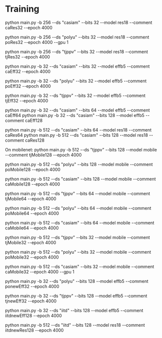 

# Training


python main.py  -b 256 --ds "casiam" --bits 32 --model res18 --comment caRes32 --epoch 4000

python main.py  -b 256 --ds "polyu" --bits 32 --model res18 --comment poRes32 --epoch 4000 --gpu 1

python main.py  -b 256 --ds "tjppv" --bits 32 --model res18 --comment tjRes32 --epoch 4000


python main.py  -b 32 --ds "casiam" --bits 32 --model effb5 --comment caEff32 --epoch 4000

python main.py  -b 32 --ds "polyu" --bits 32 --model effb5 --comment poEff32 --epoch 4000

python main.py  -b 32 --ds "tjppv" --bits 32 --model effb5 --comment tjEff32 --epoch 4000



python main.py  -b 32 --ds "casiam" --bits 64 --model effb5 --comment caEff64
python main.py  -b 32 --ds "casiam" --bits 128 --model effb5 --comment caEff128

python main.py  -b 512 --ds "casiam" --bits 64 --model res18 --comment caRes64
python main.py  -b 512 --ds "casiam" --bits 128 --model res18 --comment caRes128

On mobilenet:
python main.py  -b 512 --ds "tjppv" --bits 128 --model mobile --comment tjMobile128 --epoch 4000

python main.py  -b 512 --ds "polyu" --bits 128 --model mobile --comment poMobile128 --epoch 4000

python main.py  -b 512 --ds "casiam" --bits 128 --model mobile --comment caMobile128 --epoch 4000


python main.py  -b 512 --ds "tjppv" --bits 64 --model mobile --comment tjMobile64 --epoch 4000

python main.py  -b 512 --ds "polyu" --bits 64 --model mobile --comment poMobile64 --epoch 4000

python main.py  -b 512 --ds "casiam" --bits 64 --model mobile --comment caMobile64 --epoch 4000


python main.py  -b 512 --ds "tjppv" --bits 32 --model mobile --comment tjMobile32 --epoch 4000

python main.py  -b 512 --ds "polyu" --bits 32 --model mobile --comment poMobile32 --epoch 4000

python main.py  -b 512 --ds "casiam" --bits 32 --model mobile --comment caMobile32 --epoch 4000 --gpu 1



python main.py  -b 32 --ds "polyu" --bits 128 --model effb5 --comment ponewEff32 --epoch 4000

python main.py  -b 32 --ds "tjppv" --bits 128 --model effb5 --comment tjnewEff32 --epoch 4000



python main.py  -b 32 --ds "iitd" --bits 128 --model effb5 --comment iitdnewEff128 --epoch 4000

python main.py  -b 512 --ds "iitd" --bits 128 --model res18 --comment iitdnewRes128 --epoch 4000
